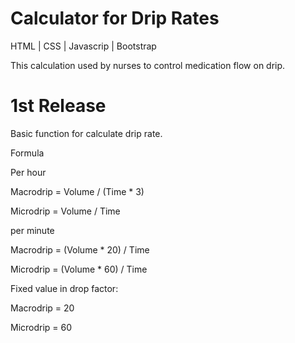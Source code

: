 ﻿# Calculator for Drip Rates
HTML | CSS | Javascrip | Bootstrap

This calculation used by nurses to control medication flow on drip.

# 1st Release

Basic function for calculate drip rate.

Formula

Per hour

Macrodrip = Volume / (Time * 3)

Microdrip = Volume / Time


per minute

Macrodrip = (Volume * 20) / Time

Microdrip = (Volume * 60) / Time


Fixed value in drop factor:

Macrodrip = 20 

Microdrip = 60
